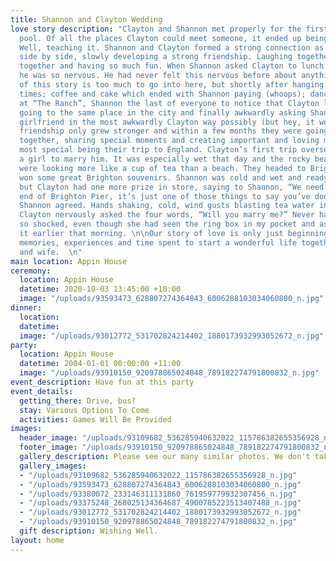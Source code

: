 ```yaml
---
title: Shannon and Clayton Wedding
love story description: "Clayton and Shannon met properly for the first time in the
  pool. Of all the places Clayton could meet someone, it ended up being while swimming.
  Well, teaching it. Shannon and Clayton formed a strong connection as they taught
  side by side, slowly developing a strong friendship. Laughing together, teaching
  together and having so much fun. When Shannon asked Clayton to lunch with some friends,
  he was so nervous. He had never felt this nervous before about anything. Every detail
  of this story is too much to go into here, but shortly after hanging out a few more
  times; coffee and cake which ended with Shannon paying (whoops); dancing together
  at “The Ranch”, Shannon the last of everyone to notice that Clayton liked her; coincidentally
  going to the same place in the city and finally awkwardly asking Shannon to be Clayton’s
  girlfriend in the most awkwardly Clayton way possibly (but hey, it worked). Their
  friendship only grew stronger and within a few months they were going on holidays
  together, sharing special moments and creating important and loving memories. \n\nThe
  most special being their trip to England. Clayton’s first trip overseas and he asks
  a girl to marry him. It was especially wet that day and the rocky beaches of Brighton
  were looking more like a cup of tea than a beach. They headed to Brighton pier and
  won some great Brighton souvenirs. Shannon was cold and wet and ready to go to lunch,
  but Clayton had one more prize in store, saying to Shannon, “We need to see the
  end of Brighton Pier, it’s just one of those things to say you’ve done it”. Hesitantly,
  Shannon agreed. Hands shaking, cold, wind gusts blasting tea water in our faces,
  Clayton nervously asked the four words, “Will you marry me?” Never had Shannon been
  so shocked, even though she had seen the ring box in my pocket and asked all about
  it earlier that morning. \n\nOur story of love is only just beginning. Some beautiful
  memories, experiences and time spent to start a wonderful life together as husband
  and wife.  \n"
main location: Appin House
ceremony:
  location: Appin House
  datetime: 2020-10-03 13:45:00 +10:00
  image: "/uploads/93593473_628807274364843_6006288103034060800_n.jpg"
dinner:
  location: 
  datetime: 
  image: "/uploads/93012772_531702824214402_1880173932993052672_n.jpg"
party:
  location: Appin House
  datetime: 2004-01-01 00:00:00 +11:00
  image: "/uploads/93910150_920978865024848_789182274791800832_n.jpg"
event_description: Have fun at this party
event_details:
  getting_there: Drive, bus?
  stay: Various Options To Come
  activities: Games Will Be Provided
images:
  header_image: "/uploads/93109682_536285940632022_115786382655356928_n.jpg"
  footer_image: "/uploads/93910150_920978865024848_789182274791800832_n.jpg"
  gallery_description: Please see our many similar photos. We don't take many.
  gallery_images:
  - "/uploads/93109682_536285940632022_115786382655356928_n.jpg"
  - "/uploads/93593473_628807274364843_6006288103034060800_n.jpg"
  - "/uploads/93380072_233146311131860_761959779932307456_n.jpg"
  - "/uploads/93375248_268025134364687_4900785223513407488_n.jpg"
  - "/uploads/93012772_531702824214402_1880173932993052672_n.jpg"
  - "/uploads/93910150_920978865024848_789182274791800832_n.jpg"
  gift description: Wishing Well.
layout: home
---
```



